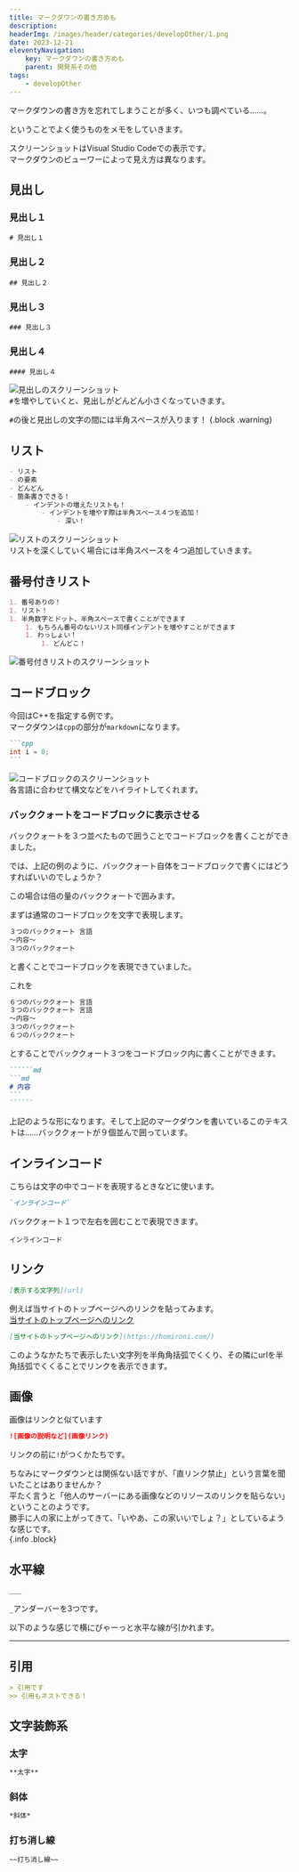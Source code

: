 ```yaml
---
title: マークダウンの書き方めも
description: 
headerImg: /images/header/categories/developOther/1.png
date: 2023-12-21
eleventyNavigation:
    key: マークダウンの書き方めも
    parent: 開発系その他
tags:
    - developOther
---
```


マークダウンの書き方を忘れてしまうことが多く、いつも調べている……。

ということでよく使うものをメモをしていきます。

スクリーンショットはVisual Studio Codeでの表示です。  
マークダウンのビューワーによって見え方は異なります。  

## 見出し
### 見出し１

```text
# 見出し１
```

### 見出し２

```text
## 見出し２
```

### 見出し３

```text
### 見出し３
```

### 見出し４

```text
#### 見出し４
```
![見出しのスクリーンショット](/images/articleImages/categories/developOther/1/markdownMidasi.png)  
`#`を増やしていくと、見出しがどんどん小さくなっていきます。  

`#`の後と見出しの文字の間には半角スペースが入ります！
{.block .warning}  

## リスト

```md
- リスト
- の要素
- どんどん
- 箇条書きできる！
    - インデントの増えたリストも！
        - インデントを増やす際は半角スペース４つを追加！
            - 深い！
```

![リストのスクリーンショット](/images/articleImages/categories/developOther/1/markdownList.png)  
リストを深くしていく場合には半角スペースを４つ追加していきます。
## 番号付きリスト

```md
1. 番号ありの！
1. リスト！
1. 半角数字とドット、半角スペースで書くことができます
    1. もちろん番号のないリスト同様インデントを増やすことができます
    1. わっしょい！
        1. どんどこ！
```

![番号付きリストのスクリーンショット](/images/articleImages/categories/developOther/1/markdownListWithNumber.png)  

## コードブロック
今回はC++を指定する例です。  
マークダウンは`cpp`の部分が`markdown`になります。  

``````md
```cpp
int i = 0;
```
``````  

![コードブロックのスクリーンショット](/images/articleImages/categories/developOther/1/markdownCodeBlock.png)  
各言語に合わせて構文などをハイライトしてくれます。  

### バッククォートをコードブロックに表示させる
バッククォートを３つ並べたもので囲うことでコードブロックを書くことができました。  

では、上記の例のように、バッククォート自体をコードブロックで書くにはどうすればいいのでしょうか？  

この場合は倍の量のバッククォートで囲みます。  

まずは通常のコードブロックを文字で表現します。  

```md
３つのバッククォート 言語
～内容～
３つのバッククォート
```
と書くことでコードブロックを表現できていました。  

これを

```md
６つのバッククォート 言語
３つのバッククォート 言語
～内容～
３つのバッククォート
６つのバッククォート
```
とすることでバッククォート３つをコードブロック内に書くことができます。  

`````````md
``````md
```md
# 内容
```
``````
`````````

上記のような形になります。そして上記のマークダウンを書いているこのテキストは……バッククォートが９個並んで囲っています。
## インラインコード
こちらは文字の中でコードを表現するときなどに使います。  

```md
`インラインコード`
```
バッククォート１つで左右を囲むことで表現できます。

`インラインコード`

## リンク

```md 
[表示する文字列](url)
```

例えば当サイトのトップページへのリンクを貼ってみます。  
[当サイトのトップページへのリンク](https://homironi.com/)

```md 
[当サイトのトップページへのリンク](https://homironi.com/)
```
このようなかたちで表示したい文字列を半角角括弧でくくり、その隣にurlを半角括弧でくくることでリンクを表示できます。

## 画像
画像はリンクと似ています

```md
![画像の説明など](画像リンク)
```

リンクの前に`!`がつくかたちです。

ちなみにマークダウンとは関係ない話ですが、「直リンク禁止」という言葉を聞いたことはありませんか？  
平たく言うと「他人のサーバーにある画像などのリソースのリンクを貼らない」ということのようです。  
勝手に人の家に上がってきて、「いやあ、この家いいでしょ？」としているような感じです。  
{.info .block}

## 水平線

```md
___
```

`_`アンダーバーを3つです。

以下のような感じで横にびゃーっと水平な線が引かれます。

___

## 引用

```md
> 引用です
>> 引用もネストできる！
```

## 文字装飾系
### 太字

```md
**太字**
```

### 斜体

```md
*斜体*
```

### 打ち消し線

```md
~~打ち消し線~~
```
